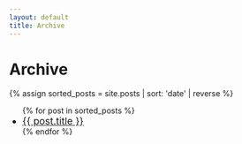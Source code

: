 ```yaml
---
layout: default
title: Archive
---
```

# Archive
<!-- <br/>
{% assign postsByYearMonth = site.posts | group_by_exp: "post", "post.date | date: '%B %Y'" %}
{% for yearMonth in postsByYearMonth %}
  <h2>{{ yearMonth.name }}</h2>
  <ul>
    {% for post in yearMonth.items %}
      <li><a href="{{ post.url }}">{{ post.title }}</a></li>
    {% endfor %}
  </ul>
{% endfor %} -->

{% assign sorted_posts = site.posts | sort: 'date' | reverse %}
<ul>
{% for post in sorted_posts %}
    <li style="font-size:1.25em"><a href="{{ post.url }}">{{ post.title }}</a></li>
{% endfor %}
</ul>
